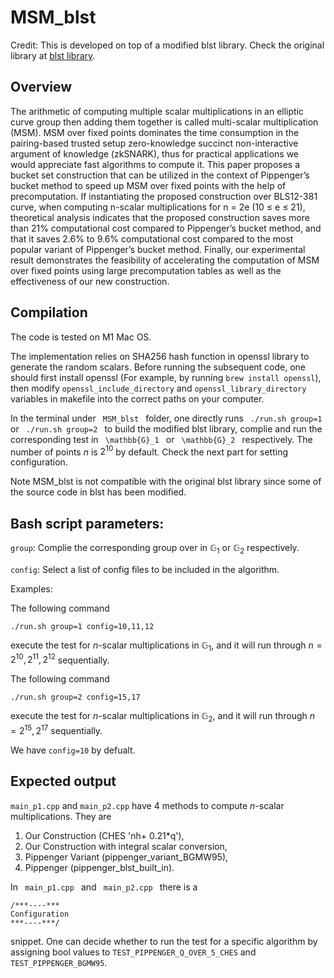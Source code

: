 
# MSM_blst
Credit: This is developed on top of a modified blst library. Check the original library at [blst library](https://github.com/supranational/blst).

## Overview
The arithmetic of computing multiple scalar multiplications in an elliptic
curve group then adding them together is called multi-scalar multiplication (MSM).
MSM over fixed points dominates the time consumption in the pairing-based trusted
setup zero-knowledge succinct non-interactive argument of knowledge (zkSNARK),
thus for practical applications we would appreciate fast algorithms to compute it.
This paper proposes a bucket set construction that can be utilized in the context
of Pippenger’s bucket method to speed up MSM over fixed points with the help of
precomputation. If instantiating the proposed construction over BLS12-381 curve,
when computing n-scalar multiplications for n = 2e
(10 ≤ e ≤ 21), theoretical analysis
indicates that the proposed construction saves more than 21% computational cost
compared to Pippenger’s bucket method, and that it saves 2.6% to 9.6% computational
cost compared to the most popular variant of Pippenger’s bucket method. Finally, our
experimental result demonstrates the feasibility of accelerating the computation of
MSM over fixed points using large precomputation tables as well as the effectiveness
of our new construction.

## Compilation
The code is tested on M1 Mac OS. 

The implementation relies on SHA256 hash function in openssl library to generate the random scalars. Before running the subsequent code, one should first install openssl (For example, by running
`brew install openssl`), then modify `openssl_include_directory` and `openssl_library_directory` variables in makefile into the correct paths on your computer.


In the terminal under 
<code>
MSM_blst 
</code>
folder,
one directly runs 
<code>
./run.sh group=1
</code>
or
<code>
./run.sh group=2
</code>
to build the modified blst library, complie and run the corresponding test in
<code>
\mathbb{G}_1
</code>
or
<code>
\mathbb{G}_2
</code>
respectively. The number of points $n$ is $2^{10}$ by default. Check the next part for setting configuration.

Note MSM_blst is not compatible with the original blst library since some of the source code in blst has been modified. 

## Bash script parameters:
`group`: Complie the corresponding group over in $\mathbb{G}_1$ or $\mathbb{G}_2$ respectively.

`config`: Select a list of config files to be included in the algorithm. 


Examples:

The following command
```
./run.sh group=1 config=10,11,12 
```
execute the test for $n$-scalar multiplications in $\mathbb{G}_1$, and it will run through $n = 2^{10}, 2^{11}, 2^{12}$ sequentially.

The following command
```
./run.sh group=2 config=15,17
```
execute the test for $n$-scalar multiplications in $\mathbb{G}_2$, and it will run through $n = 2^{15}, 2^{17}$ sequentially.

We have `config=10` by defualt.


## Expected output 
<!-- difference between the two .cpp files -->
```main_p1.cpp``` and ```main_p2.cpp```  have 4 methods to compute $n$-scalar multiplications. They are
1. Our Construction (CHES 'nh+ 0.21*q'),
2. Our Construction with integral scalar conversion,
3. Pippenger Variant (pippenger_variant_BGMW95),
4. Pippenger (pippenger_blst_built_in).

In 
<code>
main_p1.cpp
</code>
and
<code>
main_p2.cpp
</code>
there is a 
```
/***----***
Configuration
***----***/
```
snippet. One can decide whether to run the test for a specific algorithm by assigning bool values to
`TEST_PIPPENGER_Q_OVER_5_CHES`
and
`TEST_PIPPENGER_BGMW95`.
